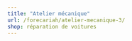 ```yaml
---
title: "Atelier mécanique"
url: /forecariah/atelier-mecanique-3/
shop: réparation de voitures
---
```

